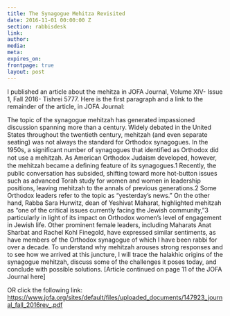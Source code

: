 ```yaml
---
title: The Synagogue Mehitza Revisited
date: 2016-11-01 00:00:00 Z
section: rabbisdesk
link: 
author: 
media: 
meta: 
expires_on: 
frontpage: true
layout: post
---
```

I published an article about the mehitza in JOFA Journal, Volume XIV- Issue 1, Fall 2016- Tishrei 5777.  Here is the first paragraph and a link to the remainder of the article, in JOFA Journal: 

The topic of the synagogue mehitzah has generated impassioned discussion spanning more than a century. Widely debated in the United States throughout the twentieth century, mehitzah (and even separate seating) was not always the standard for Orthodox synagogues. In the 1950s, a signiﬁcant number of synagogues that identiﬁed as Orthodox did not use a mehitzah. As American Orthodox Judaism developed, however, the mehitzah became a deﬁning feature of its synagogues.1 Recently, the public conversation has subsided, shifting toward more hot-button issues such as advanced Torah study for women and women in leadership positions, leaving mehitzah to the annals of previous generations.2 Some Orthodox leaders refer to the topic as “yesterday’s news.” On the other hand, Rabba Sara Hurwitz, dean of Yeshivat Maharat, highlighted mehitzah as “one of the critical issues currently facing the Jewish community,”3 particularly in light of its impact on Orthodox women’s level of engagement in Jewish life. Other prominent female leaders, including Maharats Anat Sharbat and Rachel Kohl Finegold, have expressed similar sentiments, as have members of the Orthodox synagogue of which I have been rabbi for over a decade. To understand why mehitzah arouses strong responses and to see how we arrived at this juncture, I will trace the halakhic origins of the synagogue mehitzah, discuss some of the challenges it poses today, and conclude with possible solutions. [Article continued on page 11 of the JOFA Journal here]

OR click the following link:
https://www.jofa.org/sites/default/files/uploaded_documents/147923_journal_fall_2016rev_.pdf
